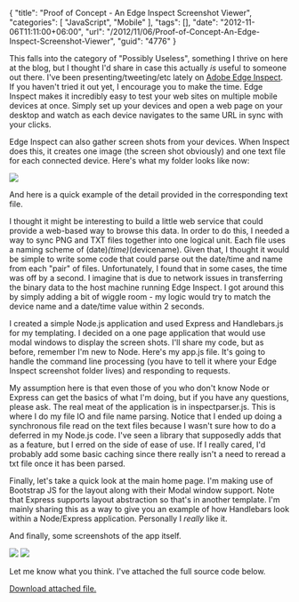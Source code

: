 {
	"title": "Proof of Concept - An Edge Inspect Screenshot Viewer",
	"categories": [
		"JavaScript",
		"Mobile"
	],
	"tags": [],
	"date": "2012-11-06T11:11:00+06:00",
	"url": "/2012/11/06/Proof-of-Concept-An-Edge-Inspect-Screenshot-Viewer",
	"guid": "4776"
}

This falls into the category of "Possibly Useless", something I thrive on here at the blog, but I thought I'd share in case this actually <i>is</i> useful to someone out there. I've been presenting/tweeting/etc lately on <a href="http://html.adobe.com/edge/inspect/">Adobe Edge Inspect</a>. If you haven't tried it out yet, I encourage you to make the time. Edge Inspect makes it incredibly easy to test your web sites on multiple mobile devices at once. Simply set up your devices and open a web page on your desktop and watch as each device navigates to the same URL in sync with your clicks.
<!--more-->
Edge Inspect can also  gather screen shots from your devices. When Inspect does this, it creates one image (the screen shot obviously) and one text file for each connected device. Here's what my folder looks like now:

<img src="http://www.raymondcamden.com/images/screenshot34.png" />

And here is a quick example of the detail provided in the corresponding text file.

<script src="https://gist.github.com/4025995.js?file=gistfile1.txt"></script>

I thought it might be interesting to build a little web service that could provide a web-based way to browse this data. In order to do this, I needed a way to sync PNG and TXT files together into one logical unit. Each file uses a naming scheme of (date)_(time)_(devicename). Given that, I thought it would be simple to write some code that could parse out the date/time and name from each "pair" of files. Unfortunately, I found that in some cases, the time was off by a second. I imagine that is due to network issues in transferring the binary data to the host machine running Edge Inspect. I got around this by simply adding a bit of wiggle room - my logic would try to match the device name and a date/time value within 2 seconds. 

I created a simple Node.js application and used Express and Handlebars.js for my templating. I decided on a one page application that would use modal windows to display the screen shots. I'll share my code, but as before, remember I'm new to Node. Here's my app.js file. It's going to handle the command line processing (you have to tell it where your Edge Inspect screenshot folder lives) and responding to requests.

<script src="https://gist.github.com/4026043.js?file=gistfile1.js"></script>

My assumption here is that even those of you who don't know Node or Express can get the basics of what I'm doing, but if you have any questions, please ask. The real meat of the application is in inspectparser.js. This is where I do my file IO and file name parsing. Notice that I ended up doing a synchronous file read on the text files because I wasn't sure how to do a deferred in my Node.js code. I've seen a library that supposedly adds that as a feature, but I erred on the side of ease of use. If I really cared, I'd probably add some basic caching since there really isn't a need to reread a txt file once it has been parsed.

<script src="https://gist.github.com/4026059.js?file=gistfile1.js"></script>

Finally, let's take a quick look at the main home page. I'm making use of Bootstrap JS for the layout along with their Modal window support. Note that Express supports layout abstraction so that's in another template. I'm mainly sharing this as a way to give you an example of how Handlebars look within a Node/Express application. Personally I <i>really</i> like it.

<script src="https://gist.github.com/4026063.js?file=gistfile1.html"></script>

And finally, some screenshots of the app itself. 

<img src="http://www.raymondcamden.com/images/screenshot35.png" />

<img src="http://www.raymondcamden.com/images/screenshot36.png" />

Let me know what you think. I've attached the full source code below.<p><a href='enclosures/C%3A%5Chosts%5C2012%2Eraymondcamden%2Ecom%5Cenclosures%2Finspectviewer%2Ezip'>Download attached file.</a></p>